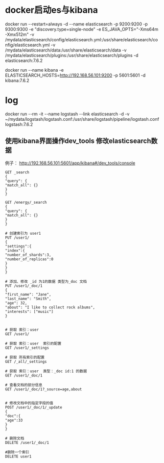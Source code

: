 
# docker启动es与kibana
docker run --restart=always -d --name elasticsearch -p 9200:9200 -p 9300:9300 -e  "discovery.type=single-node" -e ES_JAVA_OPTS="-Xms64m -Xmx512m" -v /mydata/elasticsearch/config/elasticsearch.yml:/usr/share/elasticsearch/config/elasticsearch.yml -v /mydata/elasticsearch/data:/usr/share/elasticsearch/data -v  /mydata/elasticsearch/plugins:/usr/share/elasticsearch/plugins -d elasticsearch:7.6.2


docker run --name kibana -e ELASTICSEARCH_HOSTS=http://192.168.56.101:9200 -p 5601:5601 -d kibana:7.6.2

# log
docker run --rm -it --name logstash --link elasticsearch -d -v ~/mydata/logstash/logstash.conf:/usr/share/logstash/pipeline/logstash.conf logstash:7.6.2

## 使用kibana界面操作dev_tools 修改elasticsearch数据


例子：
http://192.168.56.101:5601/app/kibana#/dev_tools/console
```
GET _search
{
"query": {
"match_all": {}
}
}

GET /energy/_search
{
"query": {
"match_all": {}
}
}

# 创建索引为 user1
PUT /user1/
{
"settings":{
"index":{
"number_of_shards":3,
"number_of_replicas":0
}
}
}

# 添加、修改 _id 为1的数据 类型为_doc 文档
PUT /user1/_doc/1
{
"first_name": "Jane",
"last_name": "Smith",
"age": 32,
"about": "I like to collect rock albums",
"interests": ["music"]
}


# 获取 索引：user
GET /user1/

# 获取 索引：user  索引的配置
GET /user1/_settings

# 获取 所有索引的配置
GET /_all/_settings

# 获取 索引：user  类型：_doc id:1 的数据
GET /user1/_doc/1

# 查看文档的部分信息
GET /user1/_doc/1?_source=age,about


# 修改文档中的指定字段的值
POST /user1/_doc/1/_update
{
"doc":{
"age":33
}
}

# 删除文档
DELETE /user1/_doc/1

#删除一个索引
DELETE user1
```











